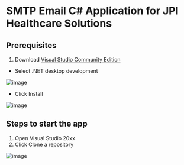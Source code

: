 # SMTP Email C# Application for JPI Healthcare Solutions

## Prerequisites

1. Download [Visual Studio Community Edition](https://visualstudio.microsoft.com/thank-you-downloading-visual-studio/?sku=Community&channel=Release&version=VS2022&source=VSLandingPage&cid=2030&passive=false)

- Select .NET desktop development
  
![image](https://github.com/chitangchin/Email-App/assets/96362668/b51f1208-93f9-410c-b278-56a5c9ca2156)


- Click Install

![image](https://github.com/chitangchin/Email-App/assets/96362668/f972a7a7-0ff7-4772-b316-f971ca0f3171)


## Steps to start the app

1. Open Visual Studio 20xx
2. Click Clone a repository

![image](https://github.com/chitangchin/Simplified-SMTP-Email-App/assets/96362668/87a9535a-5a09-45d3-aafe-de7b5f453ece)
